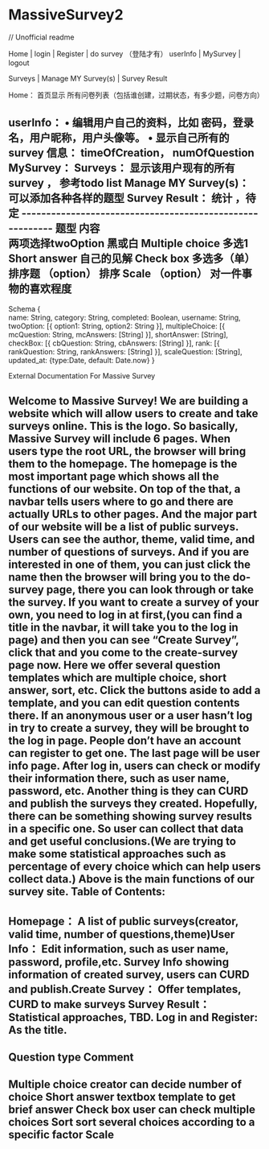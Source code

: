 # MassiveSurvey2
// Unofficial readme

Home	|		login	| 		 Register |  	do survey 
（登陆才有）             userInfo		|		MySurvey	| 	logout 	
							
Surveys | Manage MY Survey(s) | Survey Result


	
Home： 首页显示  所有问卷列表（包括谁创建，过期状态，有多少题，问卷方向）

userInfo： 
•	编辑用户自己的资料，比如 密码，登录名，用户昵称，用户头像等。
•	显示自己所有的survey 信息： timeOfCreation， numOfQuestion
MySurvey：
Surveys： 显示该用户现有的所有survey ， 参考todo list
Manage MY Survey(s)：  可以添加各种各样的题型
Survey Result： 统计 ，待定
    ---------------------------------------------------------
题型				内容     			             				                            	   
两项选择twoOption         		                    黑或白
Multiple choice                         多选1
Short answer                            自己的见解
Check box                               多选多（单）
排序题      （option）                   排序
Scale	（option）                      对一件事物的喜欢程度
------------------------------------------------------------------------------
Schema
{	
    name: String,
    category: String,
    completed: Boolean,
    username: String,
    twoOption:
    [{
        option1: String,
        option2: String
    }],
    multipleChoice:
    [{          
       mcQuestion: String,
       mcAnswers: [String]
    }],
    shortAnswer: [String],
    checkBox:
    [{
        cbQuestion: String,
        cbAnswers: [String]
    }],
    rank:
    [{
        rankQuestion: String,
        rankAnswers: [String]
    }],
    scaleQuestion: [String],
    updated_at: {type:Date, default: Date.now}
}

External Documentation For Massive Survey

Welcome to Massive Survey! We are building a website which will allow users to create and take surveys online. This is the logo.
So basically, Massive Survey will include 6 pages. When users type the root URL, the browser will bring them to the homepage. The homepage is the most important page which shows all the functions of our website. On top of the that, a navbar tells users where to go and there are actually URLs to other pages. And the major part of our website will be a list of public surveys. Users can see the author, theme, valid time, and number of questions of surveys. And if you are interested in one of them, you can just click the name then the browser will bring you to the do-survey page, there you can look through or take the survey.
If you want to create a survey of your own, you need to log in at first,(you can find a title in the navbar, it will take you to the log in page) and then you can see “Create Survey”, click that and you come to the create-survey page now. Here we offer several question templates which are multiple choice, short answer, sort, etc. Click the buttons aside to add a template, and you can edit question contents there. If an anonymous user or a user hasn’t log in try to create a survey, they will be brought to the log in page. People don’t have an account can register to get one.
The last page will be user info page. After log in, users can check or modify their information there, such as user name, password, etc. Another thing is they can CURD and publish the surveys they created. Hopefully, there can be something showing survey results in a specific one. So user can collect that data and get useful conclusions.(We are trying to make some statistical approaches such as percentage of every choice which can help users collect data.) Above is the main functions of our survey site.
Table of Contents:
-------------------------------------------------------------------------------------------------------
Homepage：
	A list of public surveys(creator, valid time, number of questions,theme)User Info： 
	Edit information, such as user name, password, profile,etc.	Survey Info showing information of created survey, users can CURD and 	publish.Create Survey：
	Offer templates, CURD to make surveys
Survey Result： 
	Statistical approaches, TBD.
Log in and Register:
	As the title.
-------------------------------------------------------------------------------------------------------
Question type				Comment 
-------------------------------------------------------------------------------------------------------	                
Multiple choice               creator can decide number of choice
Short answer                 textbox template to get brief answer
Check box                   user can check multiple choices
Sort                  	     sort several choices according to a specific factor
Scale	
-------------------------------------------------------------------------------------------------------